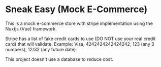 # Sneak Easy (Mock E-Commerce)

This is a mock e-commerce store with stripe implementation using the Nuxtjs (Vue) framework.

Stripe has a list of fake credit cards to use (DO NOT use your real credit card) that will validate.
Example: Visa, 4242424242424242, 123 (any 3 numbers), 12/32 (any future date)

This project doesn't use a database to reduce cost.